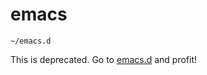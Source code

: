 # emacs
`~/emacs.d`

This is deprecated. Go to [emacs.d](https://github.com/dmvianna/emacs.d) and profit!
